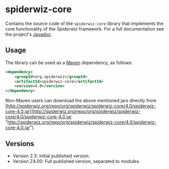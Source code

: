 # spiderwiz-core
Contains the source code of the `spiderwiz-core` library that implements the core functionality of the *Spiderwiz* framework. For a full documentation see the project's [Javadoc](http://spiderwiz.org/apidocs/ "Javadoc").

##  Usage
The library can be used as a [Maven](http://maven.apache.org/ "Maven") dependency, as follows:
```xml
<dependency>
    <groupId>org.spiderwiz</groupId>
    <artifactId>spiderwiz-core</artifactId>
    <version>4.0</version>
</dependency>
```
Non-Maven users can download the above mentioned jars directly from [http://spiderwiz.org/repo/org/spiderwiz/spiderwiz-core/4.0/spiderwiz-core-4.0.jar](http://spiderwiz.org/repo/org/spiderwiz/spiderwiz-core/4.0/spiderwiz-core-4.0.jar "http://spiderwiz.org/repo/org/spiderwiz/spiderwiz-core/4.0/spiderwiz-core-4.0.jar").

## Versions
- Version 2.3: initial published version.
- Version Z4.00: Full published version, separated to modules.
